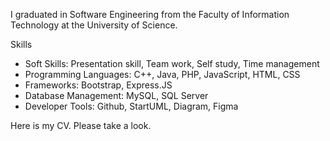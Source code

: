 I graduated in Software Engineering from the Faculty of Information Technology at the University of Science.

Skills
- Soft Skills: Presentation skill, Team work, Self study, Time management
- Programming Languages: C++, Java, PHP, JavaScript, HTML, CSS
- Frameworks: Bootstrap, Express.JS
- Database Management: MySQL, SQL Server
- Developer Tools: Github, StartUML, Diagram, Figma

Here is my CV. Please take a look.
